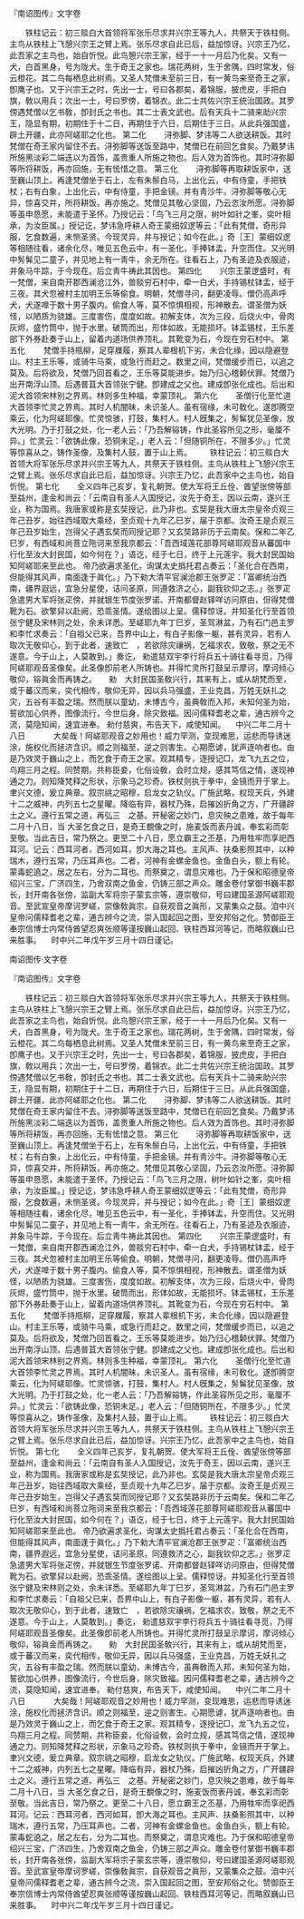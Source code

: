 『南诏图传』文字卷

　　铁柱记云：初三赕白大首领将军张乐尽求并兴宗王等九人，共祭天于铁柱侧。主鸟从铁柱上飞憩兴宗王之臂上焉。张乐尽求自此已后，益加惊讶。兴宗王乃忆，此吾家之主鸟也，始自忻悦。此鸟憩兴宗王家，经于一十一月后乃化矣。又有一犬，白首黑身，号为陇犬。生于奇王之家也。瑞花两树，生于舍隅，四时常发，俗云橙花。其二鸟每栖息此树焉。又圣人梵僧未至前三日，有一黄鸟来至奇王之家，卽鹰子也。又于兴宗王之时，先出一士，号曰各郡矣，着锦服，披虎皮，手把白旗，敎以用兵；次出一士，号曰罗傍，着锦衣。此二士共佐兴宗王统治国政。其罗傍遇梵僧以乞书敎，卽封氏之书也。其二士表文武也。后有天兵十二骑来助兴宗王，隐显有期，初期住于十二日，再期住于六日，后期住于三日。从此兵强国盛，辟土开疆，此亦阿嵯耶之化也。 
第二化
　　浔弥脚、梦讳等二人欲送耕饭。其时梵僧在奇王家内留住不去。浔弥脚等送饭至路中，梵僧已在前回乞食矣。乃戴梦讳所施黑淡彩二端迭以为首饰，盖贵重人所施之物也。后人效为首饰也。其时浔弥脚等所将耕饭，再亦回施，无有恡惜之意。 
第三化
　　浔弥脚等再取耕饭家中，送至巍山顶上。再逢梵僧坐于石上，左有朱鬃白马，上出化云，中有侍童，手把铁杖；右有白象，上出化云，中有侍童，手把金镜。并有靑沙牛。浔弥脚等敬心无异，惊喜交并，所将耕饭，再亦施之。梵僧见其敬心坚固，乃云恣汝所愿。浔弥脚等虽申恳愿，未能遣于圣怀。乃授记云：「鸟飞三月之限，树叶如针之峯，奕叶相承，为汝臣属。」授记讫，梦讳急呼耕人奇王蒙细奴逻等云：「此有梵僧，奇形异服，乞食数遍，未恻圣贤。今现灵异，并与授记；如今在此。」奇［王］蒙细奴逻等相随往看，诸余化尽，唯见五色云中，有一圣化，手捧钵盂，升空而住。又光明中髣髴见二童子，并见地上有一靑牛，余无所在。往看石上，乃有圣迹及衣服迹，并象马牛踪，于今现在。后立靑牛祷此其因也。 
第四化
　　兴宗王蒙逻盛时，有一梵僧，来自南开郡西澜沧江外，兽赕穷石村中，牵一白犬，手持锡杖钵盂，经于三夜。其犬忽被村主加明王乐等偷食。明朝，梵僧寻问，翻更凌辱。僧仍高声呼犬，犬遂嘷于数十男子腹内。偷食人等，莫不惊惧相视，形神散去。谓圣僧为妖怪，以陋质为骁雄。三度害伤，度度如故。初解支体，次为三段，后烧火中，骨肉灰烬，盛竹筒中，抛于水里。破筒而出，形体如故，无能损坏。钵盂锡杖，王乐差部下外券赴奏于山上，留着内道场供养顶礼。其靴变为石，今现在穷石村中。 
第五化
　　梵僧手持瓶柳，足穿屧履，察其人辈根机下劣，未合化缘，因以隐避登山。村主王乐等，或骑牛马乘，或急行而赶之。数里之间，梵僧缓步而已，以追之莫及。后将欲及，梵僧乃回首看之，王乐等莫能进步。始乃归心稽颡伏罪。梵僧乃出开南浮山顶。后遇普苴大首领张宁健。卽建成之父也。建成卽张化成也。后出和泥大首领宋林别之界焉。林则多生种福，幸蒙顶礼。 
第六化
　　圣僧行化至忙道大首领李忙灵之界焉。其时人机闇昧，未识圣人。虽有宿缘，未可敎化。遂卽腾空乘云，化为阿嵯耶像。忙灵惊骇，打鼓，集村人。村人旣集之，髣髴犹见圣像，放大光明。乃于打鼓之处，化一老人云：「乃吾解镕铸，作此圣容所见之形，毫厘不异。」忙灵云：「欲铸此像，恐铜未足。」老人云：「但随铜所在，不限多少。」忙灵等惊喜从之，铸作圣像，及集村人鼓，置于山上焉。 
　　铁柱记云：初三赕白大首领大将军张乐尽求并兴宗王等九人，共祭天于铁柱侧。主鸟从铁柱上飞憩兴宗王之臂上焉。张乐尽求自此已后，益加惊讶。兴宗王乃忆，此吾家中之主鸟也，始自忻悦。 
第七化
　　全义四年己亥岁，复礼朝贺。使大军将王丘佺、酋望张傍等部至益州，逢金和尚云：「云南自有圣人入国授记，汝先于奇王，因以云南，遂兴王业，称为国焉。我唐家或称是玄奘授记，此乃非也。玄奘是我大唐太宗皇帝贞观三年己丑岁，始往西域取大乘经，至贞观十九年乙巳岁，届于京都。汝奇王是贞观三年己丑岁始生，岂得父子遇玄奘而同授记耶？又玄奘路非历于云南矣。保和二年乙巳岁，有西域和尚菩立陁诃来至我京都云：「吾西域莲花部尊阿嵯耶观音从蕃国中行化至汝大封民国，如今何在？」语讫，经于七日，终于上元莲宇。我大封民国始知阿嵯耶来至此也。
帝乃欲遍求圣化，询谋太史撝托君占奏云：「圣化合在西南，但能得其风声，南面逢于眞化。」乃下勑大清平官澜沧郡王张罗疋：「富卿统治西南，疆界遐远，宜急分星使，诘问圣原，同遵救济之心，副我钦仰之志。」张罗疋急遣男大军将张疋傍，并就银生节度张罗诺、开南都督赵铎咩访问原由，但得梵僧靴为石。欲擎舁以赴阙，恐乖圣情。遂绘图以上呈。儒释惊讶。并知圣化行至首领张宁健及宋林则之处，余未详悉。至嵯耶九年丁巳岁，圣驾淋盆，乃有石门邑主罗和李忙求奏云：「自祖父已来，吾界中山上，有白子影像一躯，甚有灵异，若有人取次无敬仰心，到于此者，速致亡　，若欲除灾禳祸，乞福求农，致敬，祭之无不遂意。今于山上，人莫敢到。」奏讫，
勑遣慈双宇李行将兵五十骑往看寻觅，乃得阿嵯耶观音圣像矣。此圣像卽前老人所铸也。并得忙灵所打鼓呈示摩诃，摩诃倾心敬仰，镕眞金而再铸之。 
　
勑　大封民国圣敎兴行，其来有上，或从胡梵而至，或于蕃汉而来，奕代相传，敬仰无异，因以兵马强盛，王业克昌，万姓无妖扎之灾，五谷有丰盈之瑞。然而朕以童幼，未博古今，虽典敎而入邦，未知何圣为始，誓欲加心供养，图像流行，今世后身，除灾致福。因问儒释耆老之辈，通古辨今之流，莫隐知闻，速宜进奉。
勑付慈爽，布告天下，咸使知闻。 
　中兴二年二月十八日 
　
　　大矣哉！阿嵯耶观音之妙用也！威力罕测，变现难思，运悲而导诱迷涂，施权化而拯济含识。顺之则福至，逆之则害生。心期愿谑，犹声逐响者也。由是乃效灵于巍山之上，而乞食于奇王之家。观其精专，逐授记□，龙飞九五之位，鸟翔三月之程。同赞期，共称臣妾，化俗设敎，会时立规，感其笃信之情，遂现神通之力。则知降梵释之形状，示象马之珍奇。铁杖则执于拳中，金镜而开于掌上。聿兴文德，爰立典章。叙宗祧之昭穆，启龙女之轨仪。广施武略，权现天兵，外建十二之威神，内列五七之星曜。降临有异，器杖乃殊，启摧凶折角之方，广开疆辟土之义。遵行五常之道，再弘三　之基。开秘密之妙门，息灾殃之患难，故于每年二月十八日，当
大圣乞食之日，是奇王覩像之时，施麦饭而表丹诚，奉玄彩而彰至敬。当此吉日，常乃祭之。更至二十八日，愿立霸王之丕基，乃用牲牢而享祀西耳河。记云：西耳河者，西河如耳，卽大海之耳也。主风声、扶桑影照其中，以种瑞木，遵行五常，乃压耳声也。二者，河神有金螺金鱼也。金鱼白头，额上有轮。蒙毒蛇遶之，居之左右，分为二耳也。而祭奠之，谓息灾难也。乃于保和昭德皇帝绍兴三宝，广济四生，乃舍双南之鱼金，仍铸三部之声众。雕金卷付掌御书巍丰郡长，封开南各张傍，监副大军将宗子蒙玄宗等，遵崇敬仰，号曰建国圣源阿嵯耶观音。至武宣皇帝摩诃罗嵯，崇像敎眞宗，自获观音之眞形，又蒙集众之鼓。洎中兴
皇帝问儒释耆老之辈，通古辨今之流，崇入国起回之图，至安邦俗之化。赞御臣王奉宗信博士内常侍酋望忍爽张顺等谨按巍山起回、铁柱西耳河等记，而略叙巍山已来胜事。 
　时中兴二年戊午岁三月十四日谨记。 


南诏图传·文字卷

『南诏图传』文字卷

　　铁柱记云：初三赕白大首领将军张乐尽求并兴宗王等九人，共祭天于铁柱侧。主鸟从铁柱上飞憩兴宗王之臂上焉。张乐尽求自此已后，益加惊讶。兴宗王乃忆，此吾家之主鸟也，始自忻悦。此鸟憩兴宗王家，经于一十一月后乃化矣。又有一犬，白首黑身，号为陇犬。生于奇王之家也。瑞花两树，生于舍隅，四时常发，俗云橙花。其二鸟每栖息此树焉。又圣人梵僧未至前三日，有一黄鸟来至奇王之家，卽鹰子也。又于兴宗王之时，先出一士，号曰各郡矣，着锦服，披虎皮，手把白旗，敎以用兵；次出一士，号曰罗傍，着锦衣。此二士共佐兴宗王统治国政。其罗傍遇梵僧以乞书敎，卽封氏之书也。其二士表文武也。后有天兵十二骑来助兴宗王，隐显有期，初期住于十二日，再期住于六日，后期住于三日。从此兵强国盛，辟土开疆，此亦阿嵯耶之化也。 
第二化
　　浔弥脚、梦讳等二人欲送耕饭。其时梵僧在奇王家内留住不去。浔弥脚等送饭至路中，梵僧已在前回乞食矣。乃戴梦讳所施黑淡彩二端迭以为首饰，盖贵重人所施之物也。后人效为首饰也。其时浔弥脚等所将耕饭，再亦回施，无有恡惜之意。 
第三化
　　浔弥脚等再取耕饭家中，送至巍山顶上。再逢梵僧坐于石上，左有朱鬃白马，上出化云，中有侍童，手把铁杖；右有白象，上出化云，中有侍童，手把金镜。并有靑沙牛。浔弥脚等敬心无异，惊喜交并，所将耕饭，再亦施之。梵僧见其敬心坚固，乃云恣汝所愿。浔弥脚等虽申恳愿，未能遣于圣怀。乃授记云：「鸟飞三月之限，树叶如针之峯，奕叶相承，为汝臣属。」授记讫，梦讳急呼耕人奇王蒙细奴逻等云：「此有梵僧，奇形异服，乞食数遍，未恻圣贤。今现灵异，并与授记；如今在此。」奇［王］蒙细奴逻等相随往看，诸余化尽，唯见五色云中，有一圣化，手捧钵盂，升空而住。又光明中髣髴见二童子，并见地上有一靑牛，余无所在。往看石上，乃有圣迹及衣服迹，并象马牛踪，于今现在。后立靑牛祷此其因也。 
第四化
　　兴宗王蒙逻盛时，有一梵僧，来自南开郡西澜沧江外，兽赕穷石村中，牵一白犬，手持锡杖钵盂，经于三夜。其犬忽被村主加明王乐等偷食。明朝，梵僧寻问，翻更凌辱。僧仍高声呼犬，犬遂嘷于数十男子腹内。偷食人等，莫不惊惧相视，形神散去。谓圣僧为妖怪，以陋质为骁雄。三度害伤，度度如故。初解支体，次为三段，后烧火中，骨肉灰烬，盛竹筒中，抛于水里。破筒而出，形体如故，无能损坏。钵盂锡杖，王乐差部下外券赴奏于山上，留着内道场供养顶礼。其靴变为石，今现在穷石村中。 
第五化
　　梵僧手持瓶柳，足穿屧履，察其人辈根机下劣，未合化缘，因以隐避登山。村主王乐等，或骑牛马乘，或急行而赶之。数里之间，梵僧缓步而已，以追之莫及。后将欲及，梵僧乃回首看之，王乐等莫能进步。始乃归心稽颡伏罪。梵僧乃出开南浮山顶。后遇普苴大首领张宁健。卽建成之父也。建成卽张化成也。后出和泥大首领宋林别之界焉。林则多生种福，幸蒙顶礼。 
第六化
　　圣僧行化至忙道大首领李忙灵之界焉。其时人机闇昧，未识圣人。虽有宿缘，未可敎化。遂卽腾空乘云，化为阿嵯耶像。忙灵惊骇，打鼓，集村人。村人旣集之，髣髴犹见圣像，放大光明。乃于打鼓之处，化一老人云：「乃吾解镕铸，作此圣容所见之形，毫厘不异。」忙灵云：「欲铸此像，恐铜未足。」老人云：「但随铜所在，不限多少。」忙灵等惊喜从之，铸作圣像，及集村人鼓，置于山上焉。 
　　铁柱记云：初三赕白大首领大将军张乐尽求并兴宗王等九人，共祭天于铁柱侧。主鸟从铁柱上飞憩兴宗王之臂上焉。张乐尽求自此已后，益加惊讶。兴宗王乃忆，此吾家中之主鸟也，始自忻悦。 
第七化
　　全义四年己亥岁，复礼朝贺。使大军将王丘佺、酋望张傍等部至益州，逢金和尚云：「云南自有圣人入国授记，汝先于奇王，因以云南，遂兴王业，称为国焉。我唐家或称是玄奘授记，此乃非也。玄奘是我大唐太宗皇帝贞观三年己丑岁，始往西域取大乘经，至贞观十九年乙巳岁，届于京都。汝奇王是贞观三年己丑岁始生，岂得父子遇玄奘而同授记耶？又玄奘路非历于云南矣。保和二年乙巳岁，有西域和尚菩立陁诃来至我京都云：「吾西域莲花部尊阿嵯耶观音从蕃国中行化至汝大封民国，如今何在？」语讫，经于七日，终于上元莲宇。我大封民国始知阿嵯耶来至此也。
帝乃欲遍求圣化，询谋太史撝托君占奏云：「圣化合在西南，但能得其风声，南面逢于眞化。」乃下勑大清平官澜沧郡王张罗疋：「富卿统治西南，疆界遐远，宜急分星使，诘问圣原，同遵救济之心，副我钦仰之志。」张罗疋急遣男大军将张疋傍，并就银生节度张罗诺、开南都督赵铎咩访问原由，但得梵僧靴为石。欲擎舁以赴阙，恐乖圣情。遂绘图以上呈。儒释惊讶。并知圣化行至首领张宁健及宋林则之处，余未详悉。至嵯耶九年丁巳岁，圣驾淋盆，乃有石门邑主罗和李忙求奏云：「自祖父已来，吾界中山上，有白子影像一躯，甚有灵异，若有人取次无敬仰心，到于此者，速致亡　，若欲除灾禳祸，乞福求农，致敬，祭之无不遂意。今于山上，人莫敢到。」奏讫，
勑遣慈双宇李行将兵五十骑往看寻觅，乃得阿嵯耶观音圣像矣。此圣像卽前老人所铸也。并得忙灵所打鼓呈示摩诃，摩诃倾心敬仰，镕眞金而再铸之。 
　
勑　大封民国圣敎兴行，其来有上，或从胡梵而至，或于蕃汉而来，奕代相传，敬仰无异，因以兵马强盛，王业克昌，万姓无妖扎之灾，五谷有丰盈之瑞。然而朕以童幼，未博古今，虽典敎而入邦，未知何圣为始，誓欲加心供养，图像流行，今世后身，除灾致福。因问儒释耆老之辈，通古辨今之流，莫隐知闻，速宜进奉。
勑付慈爽，布告天下，咸使知闻。 
　中兴二年二月十八日 
　
　　大矣哉！阿嵯耶观音之妙用也！威力罕测，变现难思，运悲而导诱迷涂，施权化而拯济含识。顺之则福至，逆之则害生。心期愿谑，犹声逐响者也。由是乃效灵于巍山之上，而乞食于奇王之家。观其精专，逐授记□，龙飞九五之位，鸟翔三月之程。同赞期，共称臣妾，化俗设敎，会时立规，感其笃信之情，遂现神通之力。则知降梵释之形状，示象马之珍奇。铁杖则执于拳中，金镜而开于掌上。聿兴文德，爰立典章。叙宗祧之昭穆，启龙女之轨仪。广施武略，权现天兵，外建十二之威神，内列五七之星曜。降临有异，器杖乃殊，启摧凶折角之方，广开疆辟土之义。遵行五常之道，再弘三　之基。开秘密之妙门，息灾殃之患难，故于每年二月十八日，当
大圣乞食之日，是奇王覩像之时，施麦饭而表丹诚，奉玄彩而彰至敬。当此吉日，常乃祭之。更至二十八日，愿立霸王之丕基，乃用牲牢而享祀西耳河。记云：西耳河者，西河如耳，卽大海之耳也。主风声、扶桑影照其中，以种瑞木，遵行五常，乃压耳声也。二者，河神有金螺金鱼也。金鱼白头，额上有轮。蒙毒蛇遶之，居之左右，分为二耳也。而祭奠之，谓息灾难也。乃于保和昭德皇帝绍兴三宝，广济四生，乃舍双南之鱼金，仍铸三部之声众。雕金卷付掌御书巍丰郡长，封开南各张傍，监副大军将宗子蒙玄宗等，遵崇敬仰，号曰建国圣源阿嵯耶观音。至武宣皇帝摩诃罗嵯，崇像敎眞宗，自获观音之眞形，又蒙集众之鼓。洎中兴
皇帝问儒释耆老之辈，通古辨今之流，崇入国起回之图，至安邦俗之化。赞御臣王奉宗信博士内常侍酋望忍爽张顺等谨按巍山起回、铁柱西耳河等记，而略叙巍山已来胜事。 
　时中兴二年戊午岁三月十四日谨记。 



